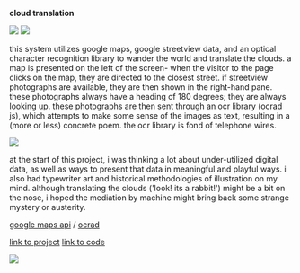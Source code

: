 <b>cloud translation</b>

![](http://ifyoulived.org/excap/2.png)
<img src="http://ifyoulived.org/excap/2.png">

this system utilizes google maps, google streetview data, and an optical character recognition library to wander the world and translate the clouds. a map is presented on the left of the screen- when the visitor to the page clicks on the map, they are directed to the closest street. if streetview photographs are available, they are then shown in the right-hand pane. these photographs always have a heading of 180 degrees; they are always looking up. these photographs are then sent through an ocr library (ocrad js), which attempts to make some sense of the images as text, resulting in a (more or less) concrete poem. the ocr library is fond of telephone wires.

<img src="http://ifyoulived.org/excap/3.png">

at the start of this project, i was thinking a lot about under-utilized digital data, as well as ways to present that data in meaningful and playful ways. i also had typewriter art and historical methodologies of illustration on my mind. although translating the clouds ('look! its a rabbit!') might be a bit on the nose, i hoped the mediation by machine might bring back some strange mystery or austerity.

[google maps api](https://developers.google.com/maps/) / [ocrad](https://github.com/antimatter15/ocrad.js)

[link to project](http://ifyoulived.org/translations.png)
[link to code](/cloud.html)

<img src=http://ifyoulived.org/excap/4.png>
